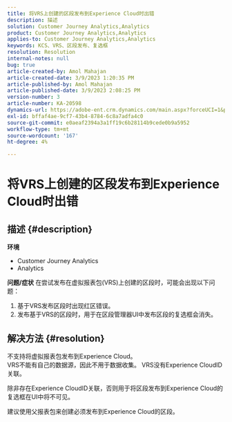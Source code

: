 ```yaml
---
title: 将VRS上创建的区段发布到Experience Cloud时出错
description: 描述
solution: Customer Journey Analytics,Analytics
product: Customer Journey Analytics,Analytics
applies-to: Customer Journey Analytics,Analytics
keywords: KCS、VRS、区段发布、复选框
resolution: Resolution
internal-notes: null
bug: true
article-created-by: Amol Mahajan
article-created-date: 3/9/2023 1:20:35 PM
article-published-by: Amol Mahajan
article-published-date: 3/9/2023 2:08:25 PM
version-number: 3
article-number: KA-20598
dynamics-url: https://adobe-ent.crm.dynamics.com/main.aspx?forceUCI=1&pagetype=entityrecord&etn=knowledgearticle&id=145d5d2a-7dbe-ed11-83ff-6045bd006704
exl-id: bffaf4ae-9cf7-43b4-8784-6c8a7adfa4c0
source-git-commit: e0aeaf2394a3a1ff19c6b28114b9cede0b9a5952
workflow-type: tm+mt
source-wordcount: '167'
ht-degree: 4%

---
```


# 将VRS上创建的区段发布到Experience Cloud时出错

## 描述 {#description}

<b>环境</b>
- Customer Journey Analytics
- Analytics



<b>问题/症状</b>
在尝试发布在虚拟报表包(VRS)上创建的区段时，可能会出现以下问题：

1. 基于VRS发布区段时出现红区错误。
2. 发布基于VRS的区段时，用于在区段管理器UI中发布区段的复选框会消失。



## 解决方法 {#resolution}

不支持将虚拟报表包发布到Experience Cloud。<br>
VRS不能有自己的数据源，因此不用于数据收集。 VRS没有Experience CloudID关联。

除非存在Experience CloudID关联，否则用于将区段发布到Experience Cloud的复选框在UI中将不可见。

建议使用父报表包来创建必须发布到Experience Cloud的区段。
